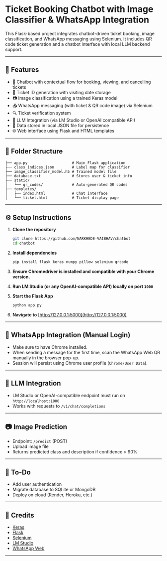 # Ticket Booking Chatbot with Image Classifier & WhatsApp Integration

This Flask-based project integrates chatbot-driven ticket booking, image classification, and WhatsApp messaging using Selenium. It includes QR code ticket generation and a chatbot interface with local LLM backend support.

---

## 🔧 Features

- 🤖 Chatbot with contextual flow for booking, viewing, and cancelling tickets
- 📅 Ticket ID generation with visiting date storage
- 📷 Image classification using a trained Keras model
- 📤 WhatsApp messaging (with ticket & QR code image) via Selenium
- 🔍 Ticket verification system
- 🧠 LLM Integration (via LM Studio or OpenAI compatible API)
- 📄 Data stored in local JSON file for persistence
- 🌐 Web interface using Flask and HTML templates

---

## 📁 Folder Structure

```
├── app.py                    # Main Flask application
├── class_indices.json        # Label map for classifier
├── image_classifier_model.h5 # Trained model file
├── database.txt              # Stores user & ticket info
├── static/
│   └── qr_codes/             # Auto-generated QR codes
├── templates/
│   ├── index.html            # Chat interface
│   └── ticket.html           # Ticket display page
```

---

## ⚙️ Setup Instructions

1. **Clone the repository**

   ```bash
   git clone https://github.com/NARKHEDE-VAIBHAV/chatbot
   cd chatbot
   ```

2. **Install dependencies**

   ```bash
   pip install flask keras numpy pillow selenium qrcode
   ```

3. **Ensure Chromedriver is installed and compatible with your Chrome version.**

4. **Run LM Studio (or any OpenAI-compatible API) locally on port `1000`**

5. **Start the Flask App**

   ```bash
   python app.py
   ```

6. **Navigate to** [http://127.0.0.1:5000](http://127.0.0.1:5000)

---

## 💬 WhatsApp Integration (Manual Login)

- Make sure to have Chrome installed.
- When sending a message for the first time, scan the WhatsApp Web QR manually in the browser pop-up.
- Session will persist using Chrome user profile (`Chrome/User Data`).

---

## 🧠 LLM Integration

- LM Studio or OpenAI-compatible endpoint must run on `http://localhost:1000`
- Works with requests to `/v1/chat/completions`

---

## 📷 Image Prediction

- Endpoint: `/predict` (POST)
- Upload image file
- Returns predicted class and description if confidence > 90%

---

## 📝 To-Do

- Add user authentication
- Migrate database to SQLite or MongoDB
- Deploy on cloud (Render, Heroku, etc.)

---

## 🤝 Credits

- [Keras](https://keras.io)
- [Flask](https://flask.palletsprojects.com/)
- [Selenium](https://www.selenium.dev/)
- [LM Studio](https://lmstudio.ai)
- [WhatsApp Web](https://web.whatsapp.com)

---
